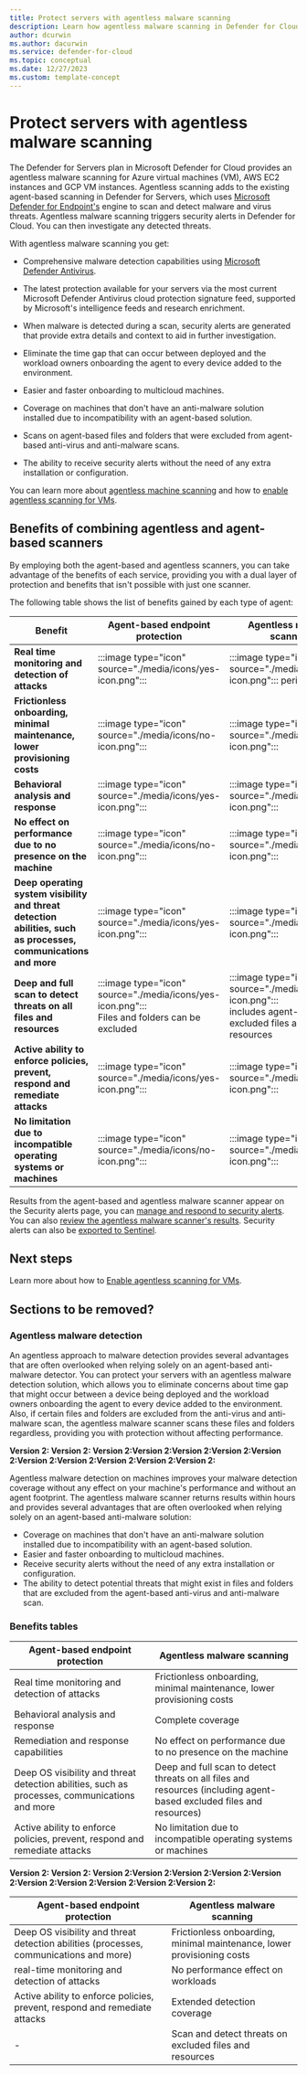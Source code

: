 ```yaml
---
title: Protect servers with agentless malware scanning
description: Learn how agentless malware scanning in Defender for Cloud can protect your virtual machines from malware.
author: dcurwin
ms.author: dacurwin
ms.service: defender-for-cloud
ms.topic: conceptual
ms.date: 12/27/2023
ms.custom: template-concept
---
```


# Protect servers with agentless malware scanning

The Defender for Servers plan in Microsoft Defender for Cloud provides an agentless malware scanning for Azure virtual machines (VM), AWS EC2 instances and GCP VM instances. Agentless scanning adds to the existing agent-based scanning in Defender for Servers, which uses [Microsoft Defender for Endpoint's](integration-defender-for-endpoint.md) engine to scan and detect malware and virus threats. Agentless malware scanning triggers security alerts in Defender for Cloud. You can then investigate any detected threats.

With agentless malware scanning you get:

- Comprehensive malware detection capabilities using [Microsoft Defender Antivirus](/microsoft-365/security/defender-endpoint/microsoft-defender-antivirus-windows?view=o365-worldwide). 

- The latest protection available for your servers via the most current Microsoft Defender Antivirus cloud protection signature feed, supported by Microsoft's intelligence feeds and research enrichment.

- When malware is detected during a scan, security alerts are generated that provide extra details and context to aid in further investigation.

- Eliminate the time gap that can occur between deployed and the workload owners onboarding the agent to every device added to the environment.

- Easier and faster onboarding to multicloud machines.

- Coverage on machines that don't have an anti-malware solution installed due to incompatibility with an agent-based solution.

- Scans on agent-based files and folders that were excluded from agent-based anti-virus and anti-malware scans.

- The ability to receive security alerts without the need of any extra installation or configuration.

You can learn more about [agentless machine scanning](concept-agentless-data-collection.md) and how to [enable agentless scanning for VMs](enable-agentless-scanning-vms.md).

## Benefits of combining agentless and agent-based scanners

By employing both the agent-based and agentless scanners, you can take advantage of the benefits of each service, providing you with a dual layer of protection and benefits that isn't possible with just one scanner.

The following table shows the list of benefits gained by each type of agent:

| **Benefit** | **Agent-based endpoint protection** |  **Agentless malware scanning** |
|--|--|--|
| **Real time monitoring and detection of attacks** | :::image type="icon" source="./media/icons/yes-icon.png"::: | :::image type="icon" source="./media/icons/no-icon.png"::: periodic only |
| **Frictionless onboarding, minimal maintenance, lower provisioning costs** | :::image type="icon" source="./media/icons/no-icon.png"::: | :::image type="icon" source="./media/icons/yes-icon.png"::: |
| **Behavioral analysis and response** | :::image type="icon" source="./media/icons/yes-icon.png"::: | :::image type="icon" source="./media/icons/yes-icon.png"::: |
| **No effect on performance due to no presence on the machine** | :::image type="icon" source="./media/icons/no-icon.png"::: | :::image type="icon" source="./media/icons/yes-icon.png"::: |
| **Deep operating system visibility and threat detection abilities, such as processes, communications and more** | :::image type="icon" source="./media/icons/yes-icon.png"::: | :::image type="icon" source="./media/icons/yes-icon.png"::: |
| **Deep and full scan to detect threats on all files and resources** | :::image type="icon" source="./media/icons/yes-icon.png"::: <br> Files and folders can be excluded | :::image type="icon" source="./media/icons/yes-icon.png"::: <br> includes agent-based excluded files and resources |
| **Active ability to enforce policies, prevent, respond and remediate attacks** | :::image type="icon" source="./media/icons/yes-icon.png"::: | :::image type="icon" source="./media/icons/yes-icon.png"::: |
| **No limitation due to incompatible operating systems or machines** | :::image type="icon" source="./media/icons/no-icon.png"::: | :::image type="icon" source="./media/icons/yes-icon.png"::: |

Results from the agent-based and agentless malware scanner appear on the Security alerts page, you can [manage and respond to security alerts](managing-and-responding-alerts.md). You can also [review the agentless malware scanner's results](managing-and-responding-alerts.md#review-the-agentless-scans-results). Security alerts can also be [exported to Sentinel](export-to-siem.md).

## Next steps

Learn more about how to [Enable agentless scanning for VMs](enable-agentless-scanning-vms.md).

## Sections to be removed?

### Agentless malware detection

An agentless approach to malware detection provides several advantages that are often overlooked when relying solely on an agent-based anti-malware detector. You can protect your servers with an agentless malware detection solution, which allows you to eliminate concerns about time gap that might occur between a device being deployed and the workload owners onboarding the agent to every device added to the environment. Also, if certain files and folders are excluded from the anti-virus and anti-malware scan, the agentless malware scanner scans these files and folders regardless, providing you with protection without affecting performance.

**Version 2: Version 2: Version 2:Version 2:Version 2:Version 2:Version 2:Version 2:Version 2:Version 2:Version 2:Version 2:**

Agentless malware detection on machines improves your malware detection coverage without any effect on your machine's performance and without an agent footprint. The agentless malware scanner returns results within hours and provides several advantages that are often overlooked when relying solely on an agent-based anti-malware solution:

- Coverage on machines that don't have an anti-malware solution installed due to incompatibility with an agent-based solution.
- Easier and faster onboarding to multicloud machines.
- Receive security alerts without the need of any extra installation or configuration. 
- The ability to detect potential threats that might exist in files and folders that are excluded from the agent-based anti-virus and anti-malware scan.

### Benefits tables

| **Agent-based endpoint protection** | **Agentless malware scanning** |
|--|--|
| Real time monitoring and detection of attacks | Frictionless onboarding, minimal maintenance, lower provisioning costs |
| Behavioral analysis and response | Complete coverage |
| Remediation and response capabilities | No effect on performance due to no presence on the machine |
| Deep OS visibility and threat detection abilities, such as processes, communications and more | Deep and full scan to detect threats on all files and resources (including agent-based excluded files and resources)|
|Active ability to enforce policies, prevent, respond and remediate attacks| No limitation due to incompatible operating systems or machines |

**Version 2: Version 2: Version 2:Version 2:Version 2:Version 2:Version 2:Version 2:Version 2:Version 2:Version 2:Version 2:**

| **Agent-based endpoint protection** | **Agentless malware scanning** |
|--|--|
| Deep OS visibility and threat detection abilities (processes, communications and more) | Frictionless onboarding, minimal maintenance, lower provisioning costs |
| real-time monitoring and detection of attacks | No performance effect on workloads |
| Active ability to enforce policies, prevent, respond and remediate attacks | Extended detection coverage |
| - | Scan and detect threats on excluded files and resources |


